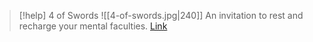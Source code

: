 > [!help]  4 of Swords
> ![[4-of-swords.jpg|240]]
> An invitation to rest and recharge your mental faculties.
> [Link](https://daily-tarot.squarespace.com/four-of-swords)